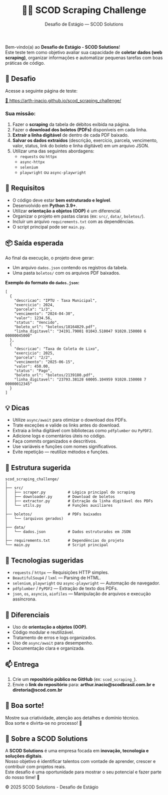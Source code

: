 <body>
  <header>
    <h1>🕵️‍♂️ SCOD Scraping Challenge</h1>
    <p>Desafio de Estágio — SCOD Solutions</p>
  </header>

  <main>
    <section>
      <p>Bem-vindo(a) ao <strong>Desafio de Estágio - SCOD Solutions</strong>!<br>
      Este teste tem como objetivo avaliar sua capacidade de <strong>coletar dados (web scraping)</strong>, organizar informações e automatizar pequenas tarefas com boas práticas de código.</p>
    </section>

  <section>
    <h2>🚀 Desafio</h2>
    <p>Acesse a seguinte página de teste:</p>
    <p><a href="https://arth-inacio.github.io/scod_scraping_challenge/" target="_blank">🔗 https://arth-inacio.github.io/scod_scraping_challenge/</a></p>

  <h3>Sua missão:</h3>
  <ol>
    <li>Fazer o <strong>scraping</strong> da tabela de débitos exibida na página.</li>
    <li>Fazer o <strong>download dos boletos (PDFs)</strong> disponíveis em cada linha.</li>
    <li><strong>Extrair a linha digitável</strong> de dentro de cada PDF baixado.</li>
    <li><strong>Salvar os dados extraídos</strong> (descrição, exercício, parcela, vencimento, valor, status, link do boleto e linha digitável) em um arquivo JSON.</li>
    <li>Utilizar uma das seguintes abordagens:
      <ul>
        <li><code>requests</code> ou <code>httpx</code></li>
        <li><code>async-httpx</code></li>
        <li><code>selenium</code></li>
        <li><code>playwright</code> ou <code>async-playwright</code></li>
      </ul>
    </li>
  </ol>
  </section>

  <section>
    <h2>🧩 Requisitos</h2>
    <ul>
      <li>O código deve estar <strong>bem estruturado e legível</strong>.</li>
      <li>Desenvolvido em <strong>Python 3.9+</strong>.</li>
      <li>Utilizar <strong>orientação a objetos (OOP)</strong> é um diferencial.</li>
      <li>Organizar o projeto em pastas claras (ex: <code>src/</code>, <code>data/</code>, <code>boletos/</code>).</li>
      <li>Incluir um arquivo <code>requirements.txt</code> com as dependências.</li>
      <li>O script principal pode ser <code>main.py</code>.</li>
    </ul>
  </section>

  <section>
    <h2>📦 Saída esperada</h2>
    <p>Ao final da execução, o projeto deve gerar:</p>
    <ul>
      <li>Um arquivo <code>dados.json</code> contendo os registros da tabela.</li>
      <li>Uma pasta <code>boletos/</code> com os arquivos PDF baixados.</li>
    </ul>

  <p><strong>Exemplo do formato do <code>dados.json</code>:</strong></p>
  <pre><code>[
  {
    "descricao": "IPTU - Taxa Municipal",
    "exercicio": 2024,
    "parcela": "1/3",
    "vencimento": "2024-04-30",
    "valor": 1234.56,
    "status": "Vencido",
    "boleto_url": "boletos/18164829.pdf",
    "linha_digitavel": "34191.79001 01043.510047 91020.150008 6 00000045000"
  },
  {
    "descricao": "Taxa de Coleta de Lixo",
    "exercicio": 2025,
    "parcela": "2/2",
    "vencimento": "2025-06-15",
    "valor": 450.00,
    "status": "Pago",
    "boleto_url": "boletos/2139180.pdf",
    "linha_digitavel": "23793.38128 60005.104959 91020.150008 7 00000012345"
  }
]</code></pre>
    </section>

  <section>
    <h2>💡 Dicas</h2>
    <ul>
      <li>Utilize <code>async/await</code> para otimizar o download dos PDFs.</li>
      <li>Trate exceções e valide os links antes do download.</li>
      <li>Extraia a linha digitável com bibliotecas como <code>pdfplumber</code> ou <code>PyPDF2</code>.</li>
      <li>Adicione logs e comentários úteis no código.</li>
      <li>Faça commits organizados e descritivos.</li>
      <li>Use variáveis e funções com nomes significativos.</li>
      <li>Evite repetição — reutilize métodos e funções.</li>
    </ul>
  </section>

  <section>
    <h2>📂 Estrutura sugerida</h2>
    <pre><code>scod_scraping_challenge/
│
├── src/
│   ├── scraper.py          # Lógica principal do scraping
│   ├── downloader.py       # Download de boletos
│   ├── extractor.py        # Extração da linha digitável dos PDFs
│   └── utils.py            # Funções auxiliares
│
├── boletos/                # PDFs baixados
│   └── (arquivos gerados)
│
├── data/
│   └── dados.json          # Dados estruturados em JSON
│
├── requirements.txt        # Dependências do projeto
└── main.py                 # Script principal</code></pre>
    </section>

  <section>
    <h2>🔧 Tecnologias sugeridas</h2>
    <ul>
      <li><code>requests</code> / <code>httpx</code> — Requisições HTTP simples.</li>
      <li><code>BeautifulSoup4</code> / <code>lxml</code> — Parsing de HTML.</li>
      <li><code>selenium</code>, <code>playwright</code> ou <code>async-playwright</code> — Automação de navegador.</li>
      <li><code>pdfplumber</code> / <code>PyPDF2</code> — Extração de texto dos PDFs.</li>
      <li><code>json</code>, <code>os</code>, <code>asyncio</code>, <code>aiofiles</code> — Manipulação de arquivos e execução assíncrona.</li>
    </ul>
  </section>

  <section>
    <h2>🧠 Diferenciais</h2>
    <ul>
      <li>Uso de <strong>orientação a objetos (OOP)</strong>.</li>
      <li>Código modular e reutilizável.</li>
      <li>Tratamento de erros e logs organizados.</li>
      <li>Uso de <code>async/await</code> para desempenho.</li>
      <li>Documentação clara e organizada.</li>
    </ul>
  </section>

  <section>
    <h2>📫 Entrega</h2>
    <ol>
      <li>Crie um <strong>repositório público no GitHub</strong> (ex: <code>scod_scraping_<seu_nome></code>).</li>
      <li>Envie o <strong>link do repositório</strong> para:  
      <strong>arthur.inacio@scodbrasil.com.br e diretoria@scod.com.br </strong>
    </ol>
  </section>

  <section class="highlight">
    <h2>🏁 Boa sorte!</h2>
    <p>Mostre sua criatividade, atenção aos detalhes e domínio técnico.<br>
    Boa sorte e divirta-se no processo! 🚀</p>
  </section>

  <section>
    <h2>💼 Sobre a SCOD Solutions</h2>
    <p>A <strong>SCOD Solutions</strong> é uma empresa focada em <strong>inovação, tecnologia e soluções digitais</strong>.<br>
    Nosso objetivo é identificar talentos com vontade de aprender, crescer e contribuir com projetos reais.<br>
    Este desafio é uma oportunidade para mostrar o seu potencial e fazer parte do nosso time! 💚</p>
  </section>
  </main>

  <footer>
    <p>© 2025 SCOD Solutions - Desafio de Estágio</p>
  </footer>
</body>
